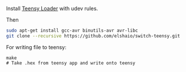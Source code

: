 Install [Teensy Loader](https://www.pjrc.com/teensy/loader_linux.html) with udev rules.

Then

```bash
sudo apt-get install gcc-avr binutils-avr avr-libc
git clone --recursive https://github.com/elshaio/switch-teensy.git
```


 

 For writing file to teensy:

 ```
 make
# Take .hex from teensy app and write onto teensy
 ```





